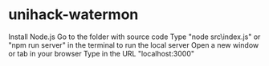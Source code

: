 # unihack-watermon
Install Node.js
Go to the folder with source code
Type "node src\\index.js" or "npm run server" in the terminal to run the local server
Open a new window or tab in your browser
Type in the URL "localhost:3000"